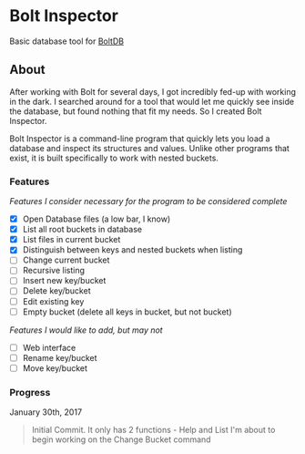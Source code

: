 # Bolt Inspector
Basic database tool for [BoltDB](https://github.com/boltdb/bolt/)

## About
After working with Bolt for several days, I got incredibly fed-up with working in the dark. I searched around for a tool that would let me quickly see inside the database, but found nothing that fit my needs. So I created Bolt Inspector.

Bolt Inspector is a command-line program that quickly lets you load a database and inspect its structures and values. Unlike other programs that exist, it is built specifically to work with nested buckets.

### Features
*Features I consider necessary for the program to be considered complete*
- [x] Open Database files (a low bar, I know)
- [x] List all root buckets in database
- [x] List files in current bucket
- [x] Distinguish between keys and nested buckets when listing
- [ ] Change current bucket
- [ ] Recursive listing
- [ ] Insert new key/bucket
- [ ] Delete key/bucket
- [ ] Edit existing key
- [ ] Empty bucket (delete all keys in bucket, but not bucket)

*Features I would like to add, but may not*
- [ ] Web interface
- [ ] Rename key/bucket
- [ ] Move key/bucket

### Progress
January 30th, 2017
> Initial Commit. It only has 2 functions - Help and List
> I'm about to begin working on the Change Bucket command
